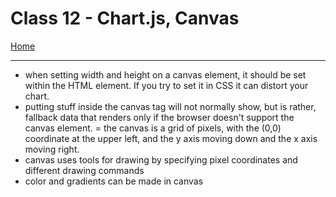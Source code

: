 # Class 12 - Chart.js, Canvas

[Home](https://justinhamerly.github.io/reading-notes/)

---

- when setting width and height on a canvas element, it should be set within the HTML element.  If you try to set it in CSS it can distort your chart.
- putting stuff inside the canvas tag will not normally show, but is rather, fallback data that renders only if the browser doesn't support the canvas element.
= the canvas is a grid of pixels, with the (0,0) coordinate at the upper left, and the y axis moving down and the x axis moving right.
- canvas uses tools for drawing by specifying pixel coordinates and different drawing commands 
- color and gradients can be made in canvas
